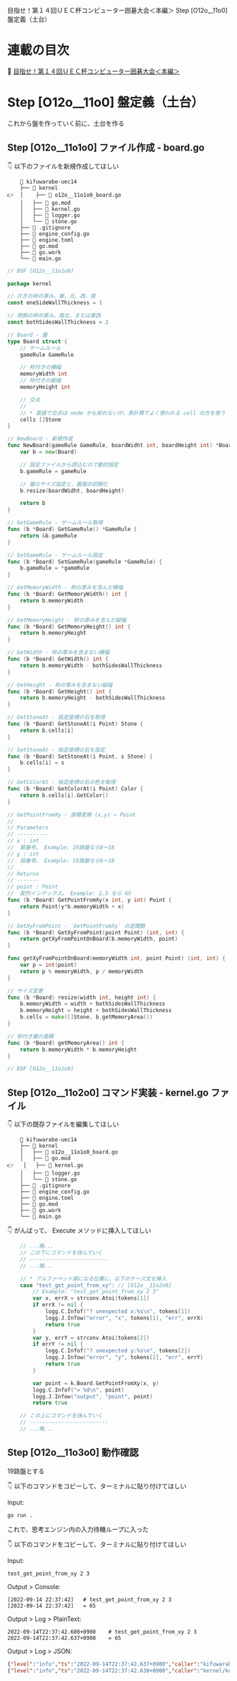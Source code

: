 目指せ！第１４回ＵＥＣ杯コンピューター囲碁大会＜本編＞ Step [O12o__11o0] 盤定義（土台）

# 連載の目次

📖 [目指せ！第１４回ＵＥＣ杯コンピューター囲碁大会＜本編＞](https://qiita.com/muzudho1/items/744f6051954525878b84)  

# Step [O12o__11o0] 盤定義（土台）

これから盤を作っていく前に、土台を作る  

## Step [O12o__11o1o0] ファイル作成 - board.go

👇 以下のファイルを新規作成してほしい  

```plaintext
  	📂 kifuwarabe-uec14
	├── 📂 kernel
👉  │	├── 📄 o12o__11o1o0_board.go
	│	├── 📄 go.mod
 	│	├── 📄 kernel.go
 	│	├── 📄 logger.go
 	│	└── 📄 stone.go
    ├── 📄 .gitignore
 	├── 📄 engine_config.go
  	├── 📄 engine.toml
    ├── 📄 go.mod
  	├── 📄 go.work
 	└── 📄 main.go
```

```go
// BOF [O12o__11o1o0]

package kernel

// 片方の枠の厚み。東、北、西、南
const oneSideWallThickness = 1

// 両側の枠の厚み。南北、または東西
const bothSidesWallThickness = 2

// Board - 盤
type Board struct {
	// ゲームルール
	gameRule GameRule

	// 枠付きの横幅
	memoryWidth int
	// 枠付きの縦幅
	memoryHeight int

	// 交点
	//
	// * 英語で交点は node かも知れないが、表計算でよく使われる cell の方を使う
	cells []Stone
}

// NewBoard - 新規作成
func NewBoard(gameRule GameRule, boardWidht int, boardHeight int) *Board {
	var b = new(Board)

	// 設定ファイルから読込むので動的設定
	b.gameRule = gameRule

	// 盤のサイズ指定と、盤面の初期化
	b.resize(boardWidht, boardHeight)

	return b
}

// GetGameRule - ゲームルール取得
func (b *Board) GetGameRule() *GameRule {
	return &b.gameRule
}

// SetGameRule - ゲームルール設定
func (b *Board) SetGameRule(gameRule *GameRule) {
	b.gameRule = *gameRule
}

// GetMemoryWidth - 枠の厚みを含んだ横幅
func (b *Board) GetMemoryWidth() int {
	return b.memoryWidth
}

// GetMemoryHeight - 枠の厚みを含んだ縦幅
func (b *Board) GetMemoryHeight() int {
	return b.memoryHeight
}

// GetWidth - 枠の厚みを含まない横幅
func (b *Board) GetWidth() int {
	return b.memoryWidth - bothSidesWallThickness
}

// GetHeight - 枠の厚みを含まない縦幅
func (b *Board) GetHeight() int {
	return b.memoryHeight - bothSidesWallThickness
}

// GetStoneAt - 指定座標の石を取得
func (b *Board) GetStoneAt(i Point) Stone {
	return b.cells[i]
}

// SetStoneAt - 指定座標の石を設定
func (b *Board) SetStoneAt(i Point, s Stone) {
	b.cells[i] = s
}

// GetColorAt - 指定座標の石の色を取得
func (b *Board) GetColorAt(i Point) Color {
	return b.cells[i].GetColor()
}

// GetPointFromXy - 座標変換 (x,y) → Point
//
// Parameters
// ----------
// x : int
//	筋番号。 Example: 19路盤なら0～18
// y : int
//	段番号。 Example: 19路盤なら0～18
//
// Returns
// -------
// point : Point
//  配列インデックス。 Example: 2,3 なら 65
func (b *Board) GetPointFromXy(x int, y int) Point {
	return Point(y*b.memoryWidth + x)
}

// GetXyFromPoint - `GetPointFromXy` の逆関数
func (b *Board) GetXyFromPoint(point Point) (int, int) {
	return getXyFromPointOnBoard(b.memoryWidth, point)
}

func getXyFromPointOnBoard(memoryWidth int, point Point) (int, int) {
	var p = int(point)
	return p % memoryWidth, p / memoryWidth
}

// サイズ変更
func (b *Board) resize(width int, height int) {
	b.memoryWidth = width + bothSidesWallThickness
	b.memoryHeight = height + bothSidesWallThickness
	b.cells = make([]Stone, b.getMemoryArea())
}

// 枠付き盤の面積
func (b *Board) getMemoryArea() int {
	return b.memoryWidth * b.memoryHeight
}

// EOF [O12o__11o1o0]
```

## Step [O12o__11o2o0] コマンド実装 - kernel.go ファイル

👇 以下の既存ファイルを編集してほしい  

```plaintext
  	📂 kifuwarabe-uec14
	├── 📂 kernel
  	│	├── 📄 o12o__11o1o0_board.go
	│	├── 📄 go.mod
👉 	│	├── 📄 kernel.go
 	│	├── 📄 logger.go
 	│	└── 📄 stone.go
    ├── 📄 .gitignore
 	├── 📄 engine_config.go
  	├── 📄 engine.toml
    ├── 📄 go.mod
  	├── 📄 go.work
 	└── 📄 main.go
```

👇 がんばって、 Execute メソッドに挿入してほしい  

```go
	// ...略...
	// この下にコマンドを挟んでいく
	// -------------------------
	// ...略...

	// * アルファベット順になる位置に、以下のケース文を挿入
	case "test_get_point_from_xy": // [O12o__11o2o0]
		// Example: "test_get_point_from_xy 2 3"
		var x, errX = strconv.Atoi(tokens[1])
		if errX != nil {
			logg.C.Infof("? unexpected x:%s\n", tokens[1])
			logg.J.Infow("error", "x", tokens[1], "err", errX)
			return true
		}
		var y, errY = strconv.Atoi(tokens[2])
		if errY != nil {
			logg.C.Infof("? unexpected y:%s\n", tokens[2])
			logg.J.Infow("error", "y", tokens[2], "err", errY)
			return true
		}

		var point = k.Board.GetPointFromXy(x, y)
		logg.C.Infof("= %d\n", point)
		logg.J.Infow("output", "point", point)
		return true

	// この上にコマンドを挟んでいく
	// -------------------------
	// ...略...
```

## Step [O12o__11o3o0] 動作確認

19路盤とする  

👇 以下のコマンドをコピーして、ターミナルに貼り付けてほしい

Input:  

```shell
go run .
```

これで、思考エンジン内の入力待機ループに入った  

👇 以下のコマンドをコピーして、ターミナルに貼り付けてほしい  

Input:  

```shell
test_get_point_from_xy 2 3
```

Output > Console:  

```plaintext
[2022-09-14 22:37:42]   # test_get_point_from_xy 2 3
[2022-09-14 22:37:42]   = 65
```

Output > Log > PlainText:  

```plaintext
2022-09-14T22:37:42.600+0900	# test_get_point_from_xy 2 3
2022-09-14T22:37:42.637+0900	= 65
```

Output > Log > JSON:  

```json
{"level":"info","ts":"2022-09-14T22:37:42.637+0900","caller":"kifuwarabe-uec14/main.go:76","msg":"input","command":"test_get_point_from_xy 2 3"}
{"level":"info","ts":"2022-09-14T22:37:42.638+0900","caller":"kernel/kernel.go:119","msg":"output","point":65}
```
